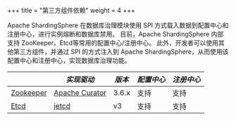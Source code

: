 +++
title = "第三方组件依赖"
weight = 4
+++

Apache ShardingSphere 在数据库治理模块使用 SPI 方式载入数据到配置中心和注册中心，进行实例熔断和数据库禁用。
目前，Apache ShardingSphere 内部支持 ZooKeeper，Etcd等常用的配置中心/注册中心。
此外，开发者可以使用其他第三方组件，并通过 SPI 的方式注入到 Apache ShardingSphere，从而使用该配置中心和注册中心，实现数据库治理功能。

|                                               | *实现驱动*                                            | *版本*  | *配置中心* | *注册中心* |
| --------------------------------------------- | ---------------------------------------------------- | ------ | ---------- | --------- |
| [Zookeeper](https://zookeeper.apache.org/)    | [Apache Curator](http://curator.apache.org/)         | 3.6.x  | 支持       | 支持       |
| [Etcd](https://etcd.io/)                      | [jetcd](https://github.com/etcd-io/jetcd)            | v3     | 支持       | 支持       |
